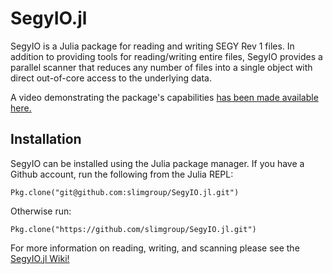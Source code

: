 # SegyIO.jl
SegyIO is a Julia package for reading and writing SEGY Rev 1 files. In addition to providing tools for reading/writing entire files, SegyIO provides a parallel scanner that reduces any number of files into a single object with direct out-of-core access to the underlying data. 

A video demonstrating the package's capabilities [has been made available here.](https://www.youtube.com/watch?v=tx530QOPeZo&feature=youtu.be)

## Installation 
SegyIO can be installed using the Julia package manager. If you have a Github account, run the following from the Julia REPL:

    Pkg.clone("git@github.com:slimgroup/SegyIO.jl.git")

Otherwise run:

    Pkg.clone("https://github.com/slimgroup/SegyIO.jl.git")

For more information on reading, writing, and scanning please see the [SegyIO.jl Wiki!](https://github.com/slimgroup/SegyIO.jl/wiki)
